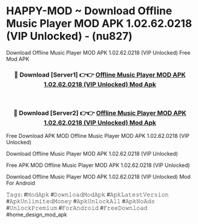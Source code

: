 # HAPPY-MOD ~ Download Offline Music Player MOD APK 1.02.62.0218 (VIP Unlocked) - (nu827)
Download Offline Music Player MOD APK 1.02.62.0218 (VIP Unlocked) Free Mod APK

<div align="center">
<h3>🔴 Download [Server1] 👉👉 <a href="https://apk-comot.site?title=Offline_Music_Player_MOD_APK_1.02.62.0218_(VIP_Unlocked)">Offline Music Player MOD APK 1.02.62.0218 (VIP Unlocked) Mod Apk</a></h3><br>

<h3>🔴 Download [Server2] 👉👉 <a href="https://apk-comot.site?title=Offline_Music_Player_MOD_APK_1.02.62.0218_(VIP_Unlocked)">Offline Music Player MOD APK 1.02.62.0218 (VIP Unlocked) Mod Apk</a></h3>
</div>


Free Download APK MOD Offline Music Player MOD APK 1.02.62.0218 (VIP Unlocked)

Download Offline Music Player MOD APK 1.02.62.0218 (VIP Unlocked) 

Free APK MOD Offline Music Player MOD APK 1.02.62.0218 (VIP Unlocked) 

Download Offline Music Player MOD APK 1.02.62.0218 (VIP Unlocked) Mod For Android

𝚃𝚊𝚐𝚜: #𝙼𝚘𝚍𝙰𝚙𝚔 #𝙳𝚘𝚠𝚗𝚕𝚘𝚊𝚍𝙼𝚘𝚍𝙰𝚙𝚔 #𝙰𝚙𝚔𝙻𝚊𝚝𝚎𝚜𝚝𝚅𝚎𝚛𝚜𝚒𝚘𝚗 #𝙰𝚙𝚔𝚄𝚗𝚕𝚒𝚖𝚒𝚝𝚎𝚍𝙼𝚘𝚗𝚎𝚢 #𝙰𝚙𝚔𝚄𝚗𝚕𝚘𝚌𝚔𝙰𝚕𝚕 #𝙰𝚙𝚔𝙽𝚘𝙰𝚍𝚜 #𝚄𝚗𝚕𝚘𝚌𝚔𝙿𝚛𝚎𝚖𝚒𝚞𝚖 #𝙵𝚘𝚛𝙰𝚗𝚍𝚛𝚘𝚒𝚍 #𝙵𝚛𝚎𝚎𝙳𝚘𝚠𝚗𝚕𝚘𝚊𝚍 #home_design_mod_apk